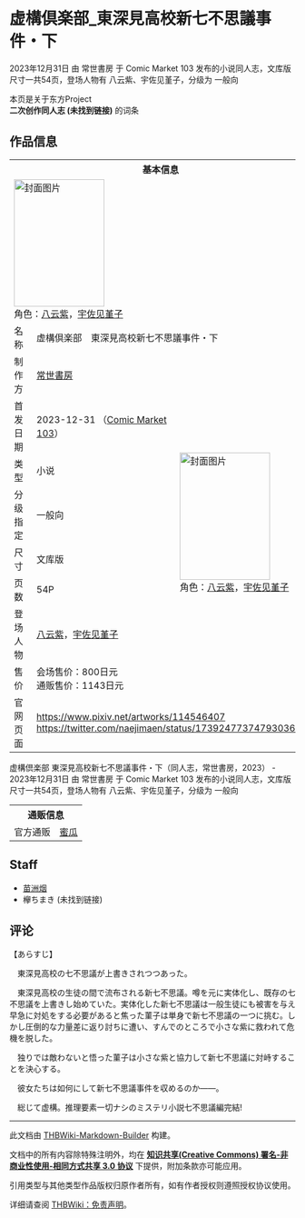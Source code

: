 # 虚構倶楽部_東深見高校新七不思議事件・下

<!-- source html: G:\repos\THBWiki-Markdown-Builder\THBWikiMarkdown\Temp\main\f\f6\ns0%3A%E8%99%9A%E6%A7%8B%E5%80%B6%E6%A5%BD%E9%83%A8_%E6%9D%B1%E6%B7%B1%E8%A6%8B%E9%AB%98%E6%A0%A1%E6%96%B0%E4%B8%83%E4%B8%8D%E6%80%9D%E8%AD%B0%E4%BA%8B%E4%BB%B6%E3%83%BB%E4%B8%8B.html -->

2023年12月31日 由 常世書房 于 Comic Market 103 发布的小说同人志，文库版尺寸一共54页，登场人物有 八云紫、宇佐见堇子，分级为 一般向

本页是关于东方Project  
 **二次创作同人志 (未找到链接)** 的词条

## 作品信息

<table><tbody><tr><th colspan="3">基本信息</th></tr><tr><td class="cover-artwork-mobile" colspan="2"><a href="./文件-虚構倶楽部_東深見高校新七不思議事件・下封面.jpg.md" class="image" title="封面图片"><img alt="封面图片" src="https://upload.thwiki.cc/thumb/8/8e/%E8%99%9A%E6%A7%8B%E5%80%B6%E6%A5%BD%E9%83%A8_%E6%9D%B1%E6%B7%B1%E8%A6%8B%E9%AB%98%E6%A0%A1%E6%96%B0%E4%B8%83%E4%B8%8D%E6%80%9D%E8%AD%B0%E4%BA%8B%E4%BB%B6%E3%83%BB%E4%B8%8B%E5%B0%81%E9%9D%A2.jpg/159px-%E8%99%9A%E6%A7%8B%E5%80%B6%E6%A5%BD%E9%83%A8_%E6%9D%B1%E6%B7%B1%E8%A6%8B%E9%AB%98%E6%A0%A1%E6%96%B0%E4%B8%83%E4%B8%8D%E6%80%9D%E8%AD%B0%E4%BA%8B%E4%BB%B6%E3%83%BB%E4%B8%8B%E5%B0%81%E9%9D%A2.jpg" decoding="async" loading="lazy" width="159" height="224" srcset="https://upload.thwiki.cc/thumb/8/8e/%E8%99%9A%E6%A7%8B%E5%80%B6%E6%A5%BD%E9%83%A8_%E6%9D%B1%E6%B7%B1%E8%A6%8B%E9%AB%98%E6%A0%A1%E6%96%B0%E4%B8%83%E4%B8%8D%E6%80%9D%E8%AD%B0%E4%BA%8B%E4%BB%B6%E3%83%BB%E4%B8%8B%E5%B0%81%E9%9D%A2.jpg/238px-%E8%99%9A%E6%A7%8B%E5%80%B6%E6%A5%BD%E9%83%A8_%E6%9D%B1%E6%B7%B1%E8%A6%8B%E9%AB%98%E6%A0%A1%E6%96%B0%E4%B8%83%E4%B8%8D%E6%80%9D%E8%AD%B0%E4%BA%8B%E4%BB%B6%E3%83%BB%E4%B8%8B%E5%B0%81%E9%9D%A2.jpg 1.5x, https://upload.thwiki.cc/thumb/8/8e/%E8%99%9A%E6%A7%8B%E5%80%B6%E6%A5%BD%E9%83%A8_%E6%9D%B1%E6%B7%B1%E8%A6%8B%E9%AB%98%E6%A0%A1%E6%96%B0%E4%B8%83%E4%B8%8D%E6%80%9D%E8%AD%B0%E4%BA%8B%E4%BB%B6%E3%83%BB%E4%B8%8B%E5%B0%81%E9%9D%A2.jpg/317px-%E8%99%9A%E6%A7%8B%E5%80%B6%E6%A5%BD%E9%83%A8_%E6%9D%B1%E6%B7%B1%E8%A6%8B%E9%AB%98%E6%A0%A1%E6%96%B0%E4%B8%83%E4%B8%8D%E6%80%9D%E8%AD%B0%E4%BA%8B%E4%BB%B6%E3%83%BB%E4%B8%8B%E5%B0%81%E9%9D%A2.jpg 2x" data-file-width="638" data-file-height="900"></a><div class="cover-char">角色：<a href="./八云紫.md" title="八云紫">八云紫</a>，<a href="./宇佐见堇子.md" title="宇佐见堇子">宇佐见堇子</a></div></td>
</tr><tr><td class="label">名称</td><td colspan="2"> 虚構倶楽部　東深見高校新七不思議事件・下 </td></tr><tr><td class="label">制作方</td><td><a href="./常世書房.md" title="常世書房">常世書房</a></td><td class="cover-artwork" rowspan="8" style="min-width:224px;"><a href="./文件-虚構倶楽部_東深見高校新七不思議事件・下封面.jpg.md" class="image" title="封面图片"><img alt="封面图片" src="https://upload.thwiki.cc/thumb/8/8e/%E8%99%9A%E6%A7%8B%E5%80%B6%E6%A5%BD%E9%83%A8_%E6%9D%B1%E6%B7%B1%E8%A6%8B%E9%AB%98%E6%A0%A1%E6%96%B0%E4%B8%83%E4%B8%8D%E6%80%9D%E8%AD%B0%E4%BA%8B%E4%BB%B6%E3%83%BB%E4%B8%8B%E5%B0%81%E9%9D%A2.jpg/159px-%E8%99%9A%E6%A7%8B%E5%80%B6%E6%A5%BD%E9%83%A8_%E6%9D%B1%E6%B7%B1%E8%A6%8B%E9%AB%98%E6%A0%A1%E6%96%B0%E4%B8%83%E4%B8%8D%E6%80%9D%E8%AD%B0%E4%BA%8B%E4%BB%B6%E3%83%BB%E4%B8%8B%E5%B0%81%E9%9D%A2.jpg" decoding="async" loading="lazy" width="159" height="224" srcset="https://upload.thwiki.cc/thumb/8/8e/%E8%99%9A%E6%A7%8B%E5%80%B6%E6%A5%BD%E9%83%A8_%E6%9D%B1%E6%B7%B1%E8%A6%8B%E9%AB%98%E6%A0%A1%E6%96%B0%E4%B8%83%E4%B8%8D%E6%80%9D%E8%AD%B0%E4%BA%8B%E4%BB%B6%E3%83%BB%E4%B8%8B%E5%B0%81%E9%9D%A2.jpg/238px-%E8%99%9A%E6%A7%8B%E5%80%B6%E6%A5%BD%E9%83%A8_%E6%9D%B1%E6%B7%B1%E8%A6%8B%E9%AB%98%E6%A0%A1%E6%96%B0%E4%B8%83%E4%B8%8D%E6%80%9D%E8%AD%B0%E4%BA%8B%E4%BB%B6%E3%83%BB%E4%B8%8B%E5%B0%81%E9%9D%A2.jpg 1.5x, https://upload.thwiki.cc/thumb/8/8e/%E8%99%9A%E6%A7%8B%E5%80%B6%E6%A5%BD%E9%83%A8_%E6%9D%B1%E6%B7%B1%E8%A6%8B%E9%AB%98%E6%A0%A1%E6%96%B0%E4%B8%83%E4%B8%8D%E6%80%9D%E8%AD%B0%E4%BA%8B%E4%BB%B6%E3%83%BB%E4%B8%8B%E5%B0%81%E9%9D%A2.jpg/317px-%E8%99%9A%E6%A7%8B%E5%80%B6%E6%A5%BD%E9%83%A8_%E6%9D%B1%E6%B7%B1%E8%A6%8B%E9%AB%98%E6%A0%A1%E6%96%B0%E4%B8%83%E4%B8%8D%E6%80%9D%E8%AD%B0%E4%BA%8B%E4%BB%B6%E3%83%BB%E4%B8%8B%E5%B0%81%E9%9D%A2.jpg 2x" data-file-width="638" data-file-height="900"></a><div class="cover-char">角色：<a href="./八云紫.md" title="八云紫">八云紫</a>，<a href="./宇佐见堇子.md" title="宇佐见堇子">宇佐见堇子</a></div></td>
</tr><tr><td class="label">首发日期</td><td>2023-12-31&#160;（<a href="/展会作品列表?e=Comic+Market%23103">Comic Market 103</a>）</td></tr><tr><td class="label">类型</td><td>小说</td></tr><tr><td class="label">分级指定</td><td>一般向</td></tr><tr><td class="label">尺寸</td><td>文库版</td></tr><tr><td class="label">页数</td><td>54P</td></tr><tr><td class="label">登场人物</td><td><a href="./八云紫.md" title="八云紫">八云紫</a>，<a href="./宇佐见堇子.md" title="宇佐见堇子">宇佐见堇子</a></td></tr><tr><td class="label">售价</td><td>会场售价：800日元<br>通贩售价：1143日元</td></tr>
<tr><td class="label">官网页面</td><td colspan="2"><a rel="nofollow" class="external free" href="https://www.pixiv.net/artworks/114546407">https://www.pixiv.net/artworks/114546407</a><br><a rel="nofollow" class="external free" href="https://twitter.com/naejimaen/status/1739247737479303635">https://twitter.com/naejimaen/status/1739247737479303635</a></td></tr></tbody></table>

虚構倶楽部 東深見高校新七不思議事件・下（同人志，常世書房，2023） - 2023年12月31日 由 常世書房 于 Comic Market 103 发布的小说同人志，文库版尺寸一共54页，登场人物有 八云紫、宇佐见堇子，分级为 一般向

<table><tbody><tr><th colspan="3">通贩信息</th></tr><tr><td class="label">官方通贩</td><td colspan="2"><a rel="nofollow" class="external text" href="https://www.melonbooks.co.jp/detail/detail.php?product_id=2264253">蜜瓜</a></td></tr></tbody></table>



## Staff
- [苗洲烟](./苗洲烟.md)
- 欅ちまき (未找到链接)


## 评论

  
【あらすじ】  

　東深見高校の七不思議が上書きされつつあった。  

  

　東深見高校の生徒の間で流布される新七不思議。噂を元に実体化し、既存の七不思議を上書きし始めていた。実体化した新七不思議は一般生徒にも被害を与え早急に対処をする必要があると焦った菫子は単身で新七不思議の一つに挑む。しかし圧倒的な力量差に返り討ちに遭い、すんでのところで小さな紫に救われて危機を脱した。  

　独りでは敵わないと悟った菫子は小さな紫と協力して新七不思議に対峙することを決心する。  

　彼女たちは如何にして新七不思議事件を収めるのか――。  

  

　総じて虚構。推理要素一切ナシのミステリ小説七不思議編完結!
  


  
  

  





---

此文档由 [THBWiki-Markdown-Builder](https://github.com/Delsin-Yu/THBWiki-Markdown-Builder) 构建。

文档中的所有内容除特殊注明外，均在 [**知识共享(Creative Commons) 署名-非商业性使用-相同方式共享 3.0 协议**](https://creativecommons.org/licenses/by-sa/3.0/deed.zh-hans) 下提供，附加条款亦可能应用。

引用类型与其他类型作品版权归原作者所有，如有作者授权则遵照授权协议使用。

详细请查阅 [THBWiki：免责声明](https://thbwiki.cc/THBWiki:%E5%85%8D%E8%B4%A3%E5%A3%B0%E6%98%8E)。

